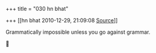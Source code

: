 +++
title = "030 hn bhat"

+++
[[hn bhat	2010-12-29, 21:09:08 [Source](https://groups.google.com/g/samskrita/c/DeBhdtr-xcg)]]



Grammatically impossible unless you go against grammar.



